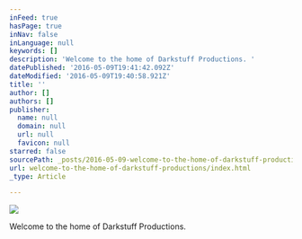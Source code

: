 ```yaml
---
inFeed: true
hasPage: true
inNav: false
inLanguage: null
keywords: []
description: 'Welcome to the home of Darkstuff Productions. '
datePublished: '2016-05-09T19:41:42.092Z'
dateModified: '2016-05-09T19:40:58.921Z'
title: ''
author: []
authors: []
publisher:
  name: null
  domain: null
  url: null
  favicon: null
starred: false
sourcePath: _posts/2016-05-09-welcome-to-the-home-of-darkstuff-productions.md
url: welcome-to-the-home-of-darkstuff-productions/index.html
_type: Article

---
```

![](https://the-grid-user-content.s3-us-west-2.amazonaws.com/388fa2bf-d69f-4347-b34a-0468bb0abc26.gif)

Welcome to the home of Darkstuff Productions.